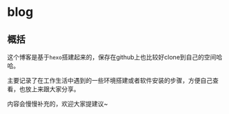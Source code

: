 # blog
## 概括
这个博客是基于`hexo`搭建起来的，保存在github上也比较好clone到自己的空间哈哈。

主要记录了在工作生活中遇到的一些环境搭建或者软件安装的步骤，方便自己查看，也放上来跟大家分享。

内容会慢慢补充的，欢迎大家提建议~
